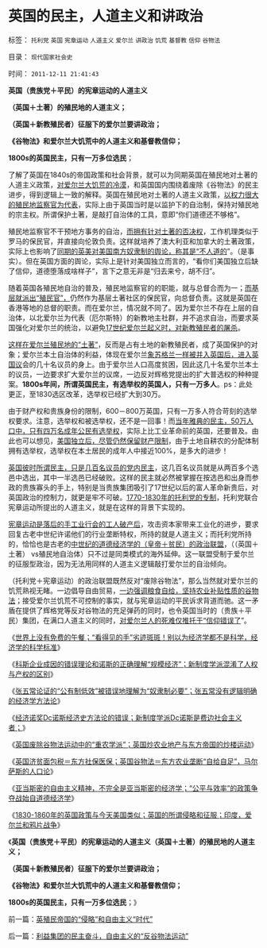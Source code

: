 # 英国的民主，人道主义和讲政治

标签： `托利党` `英国` `宪章运动` `人道主义` `爱尔兰` `讲政治` `饥荒` `基督教` `信仰` `谷物法` 

目录： `现代国家社会史`

时间： `2011-12-11 21:41:43`

**英国（贵族党＋平民）的宪章运动的人道主义**

**（英国＋土著）的殖民地的人道主义；**

**（英国＋新教殖民者）征服下的爱尔兰要讲政治；**

**《谷物法》和爱尔兰大饥荒中的人道主义和基督教信仰；**

**1800s的英国民主，只有一万多位选民**；

了解了英国在1840s的帝国政策和社会背景，就可以为同期英国在殖民地对土著的人道主义政策，[对爱尔兰大饥荒的冷漠](../../../2009/8/2/英属孟加拉两次大饥荒和经济学家的良心.md)，和英国国内围绕着废除《谷物法》的民主进步，得到逻辑上一致的解释。英国在殖民地对土著的人道主义政策，[以权力很大的殖民地监察官为代表](http://blog.sina.com.cn/u/5563a64d0102dtfg)，实际上由于英国当时是以监护下的自治制，保持对殖民地的宗主权。所谓保护土著，是敲打自治体的工具，意即“你们道德还不够格”。

殖民地监察官不干预地方事务的自治，[而拥有针对土著的否决权](http://blog.sina.com.cn/u/5563a64d0100do1s)，工作机理类似于罗马的保民官，并直接向伦敦负责。这样就培养了澳大利亚和加拿大的土著政策，实际上也影响了[同期的英美对美国南方奴隶制的舆论，称其是“不人道的](../../../2011/3/21/非法无正义！众神与将军！.md)”。（是事实）。但在英国方面的舆论，实际上是针对美国独立而言的，“看你们美国独立后缺了信仰，道德堕落成啥样子”，言下之意无非是“归去来兮，胡不归”。

随着英国各殖民地自治的普及，殖民地监察官的的职能，就与总督合而为一；[而基层就派出“殖民官”，](../../../2008/12/18/英国征服印度是法治商业经济行为的成功.md)仍然作为基层土著社区的保民官，向总督负责。这就是英国在香港等地的总督的职责。而在爱尔兰，情况就不同了。因为爱尔兰不存在上层的自治体，以北爱尔兰为代表（厄尔斯特）的新教地主社群，并不追求自治，而要求英国强化对爱尔兰的统治，以避免[17世纪爱尔兰起义时，对新教殖民者的屠杀](../../../2011/10/1/土地观念差异,印第安人义和团式的愤怒.md)。

[这样在爱尔兰殖民地的“土著”](../../../2011/10/27/拒绝西方的殖民主义，是中国根本性的人权.md)，反而是占有土地的新教殖民者，成了英国保护的对象；爱尔兰本土自治体的利益，体现在爱尔兰[象苏格兰一样被并入英国后，进入英国议](../../../2011/8/21/民主必然是排外的；英国下议院的排外传统.md)会的几十名议员的身上。由于爱尔兰人口高度贫困，因此这几十名爱尔兰本土的议员，一边要求扩大爱尔兰的议席，一边反对辉格党提出的扩大普选权的种种提案。**1800s年间，所谓英国民主，有选举权的英国人，只有一万多人**。ps：此处更正，至1830选区改革，选举权已经扩大到30万。

由于财产权和贵族身份的限制，600－800万英国，只有一万多人符合苛刻的选举权要求。注意，选举权和被选举权，还不是一回事！而[当年雅典的民主，50万人口中，只有四万名成年公民有选举权](../../../2008/9/6/为什么统一地中海世界是罗马,不是雅典.md)，实际上比工业革命前的英国，还要普及。由此也可以想见，[美国独立后，尽管仍然保留财产限制](../../../2011/3/16/美国的户籍制度和民粹运动.md)，由于土地自耕农的分配体制拥有选举权，选举权在本土居民的成年人中接近100%，是多大的进步！

[英国彼时所谓民主，只是几百名议员的党内民主](../../../2011/2/1/人道主义如何构筑君权神授？.md)，这几百名议员就是从两百多个选邑中选出，其中一半选邑已经破败。这样的民主就必然被掌握在按选邑和出身而参政的贵族寡头的手上，特别是当贵族集团吸引了17世纪以后的富人革命新贵后，对英国政治的控制力，就更是牢不可破。[1770-1830年的托利党的专制](../../../2011/12/6/英国托利党的1780-1830年的“极右独裁”.md)，托利党联合宪章运动所提出的人道主义，就是在这样的背景下实现的。

[宪章运动是落后的手工业行会的工人破产后](../../../2011/12/6/英国宪章运动不是工人运动，而是“反工人”的运动.md)，攻击资本家带来工业化的进步，要求回复古老中世纪许诺他们的行业垄断特权，所持的就是人道主义；而托利党所持的，恰恰也是古老的[中世纪的道德经济学的（皇帝＋贫民）的政治联盟](../../../2011/12/6/道德经济学复制中世纪（皇帝＋贫民）政治模式.md)，（（英国＋土著） vs殖民地自治体）只不过是同类模式的海外延伸。这一联盟受制于爱尔兰的征服型政治，因为无法用同样的人道主义逻辑敲打爱尔兰的自治倾向。

（托利党＋宪章运动）的政治联盟既然反对“废除谷物法”，那么当然就对爱尔兰的饥荒熟视无睹。一边倡导自由贸易，[一边强调粮食自给，坚持农业补贴性质的谷物法](../../../2010/12/25/市场经济可以养活任何数量中国人.md)；接受爱尔兰饥荒不可控制的事实，就与宪章运动的平民诉求背道而驰。这一矛盾在提供了辉格党等反对谷物法的充足弹药的同时，也令英国当时的（贵族＋平民）集团，在满口人道主义的同时，[对爱尔兰人的死难仅推托于“信仰错误了](../../../2011/4/2/爱尔兰大饥荒时侯的英国宗教歧视.md)”。

《[世界上没有免费的午餐；“看得见的手”劣迹斑斑！别以为经济学都不是科学，经济学的科学标准](../../../2011/12/9/世界上没有免费的午餐；别以为经济学都不是科学.md)》

《[科斯企业成因的错误理论和诺斯的正确理解“规模经济”；新制度学派混淆了人权与产权的区别](../../../2011/12/9/新制度学派混淆了人权与产权，Dc诺斯理解了科斯的错误.md)》

《[张五常论证的“公有制低效”被错误地理解为“奴隶制必要”；张五常没有逻辑明确的经济学方法论](../../../2011/12/9/根本不存在“张五常的经济学”.md)》

《[经济诺奖Dc诺斯经济史方法论的错误；新制度学派Dc诺斯是费边社会主义者；](../../../2011/12/9/诺贝尔奖Dc诺斯的经济史方法论的错误.md)》

《[英国废除谷物法运动中的“重农学派”；英国炒农业地产与东方帝国的炒楼运动](../../../2011/12/10/英国废除谷物法运动中的“重农学派”“炒楼”.md)》

《[英国济贫面包税＝东方社保医保；英国谷物法＝东方农业垄断“自给自足”，马尔萨斯的人口论](../../../2011/12/10/英国济贫法社保，谷物法和马尔萨斯的人口论.md)》

《[亚当斯密的自由主义精神，不完全是亚当斯密的经济学；“公平与效率”的政策争夺战始自道德经济学](../../../2011/12/10/道德经济学的“公平与效率”和亚当斯密的“自由精神”.md)》

《[1830-1860年的英国政策与今天美国类似；英国的所谓侵略和征服；印度，爱尔兰和鸦片战争](../../../2011/12/10/英殖民帝国的“侵略”和自由主义“时代”.md)》

《**英国（贵族党＋平民）的宪章运动的人道主义（英国＋土著）的殖民地的人道主义；**

**（英国＋新教殖民者）征服下的爱尔兰要讲政治；**

**《谷物法》和爱尔兰大饥荒中的人道主义和基督教信仰；**

**1800s的英国民主，只有一万多位选民**；》



前一篇：[英殖民帝国的“侵略”和自由主义“时代”](../../../2011/12/10/英殖民帝国的“侵略”和自由主义“时代”.md)

后一篇：[利益集团的民主奋斗，自由主义的“反谷物法运动”](../../../2011/12/11/利益集团的民主奋斗，自由主义的“反谷物法运动”.md)